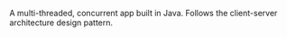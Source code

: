 A multi-threaded, concurrent app built in Java. Follows the client-server architecture design pattern. 

